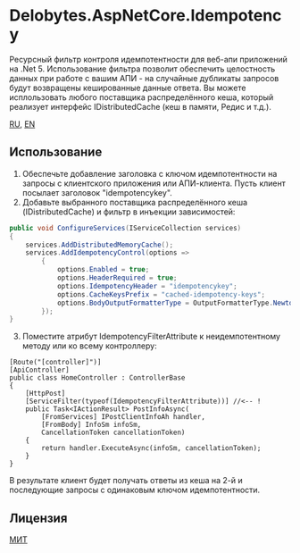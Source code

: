 ﻿# Delobytes.AspNetCore.Idempotency
Ресурсный фильтр контроля идемпотентности для веб-апи приложений на .Net 5. Использование фильтра позволит обеспечить целостность данных при работе с вашим АПИ - на случайные дубликаты запросов будут возвращены кешированные данные ответа. Вы можете исплользовать любого поставщика распределённого кеша, который реализует интерфейс IDistributedCache (кеш в памяти, Редис и т.д.).

[RU](README.md), [EN](README.en.md)

## Использование
1. Обеспечьте добавление заголовка с ключом идемпотентности на запросы с клиентского приложения или АПИ-клиента. Пусть клиент посылает заголовок "idempotencykey".
2. Добавьте выбранного поставщика распределённого кеша (IDistributedCache) и фильтр в инъекции зависимостей:  

```csharp
public void ConfigureServices(IServiceCollection services)
{
    services.AddDistributedMemoryCache();
    services.AddIdempotencyControl(options =>
        {
            options.Enabled = true;
            options.HeaderRequired = true;
            options.IdempotencyHeader = "idempotencykey";
            options.CacheKeysPrefix = "cached-idempotency-keys";
            options.BodyOutputFormatterType = OutputFormatterType.Newtonsoft;
        });
}
```

3. Поместите атрибут IdempotencyFilterAttribute к неидемпотентному методу или ко всему контроллеру:

```
[Route("[controller]")]
[ApiController]
public class HomeController : ControllerBase
{
    [HttpPost]
    [ServiceFilter(typeof(IdempotencyFilterAttribute))] //<-- !
    public Task<IActionResult> PostInfoAsync(
        [FromServices] IPostClientInfoAh handler,
        [FromBody] InfoSm infoSm,
        CancellationToken cancellationToken)
    {
        return handler.ExecuteAsync(infoSm, cancellationToken);
    }
}
```

В результате клиент будет получать ответы из кеша на 2-й и последующие запросы с одинаковым ключом идемпотентности.

## Лицензия
[МИТ](https://github.com/a-postx/Delobytes.AspNetCore.Idempotency/blob/master/LICENSE)